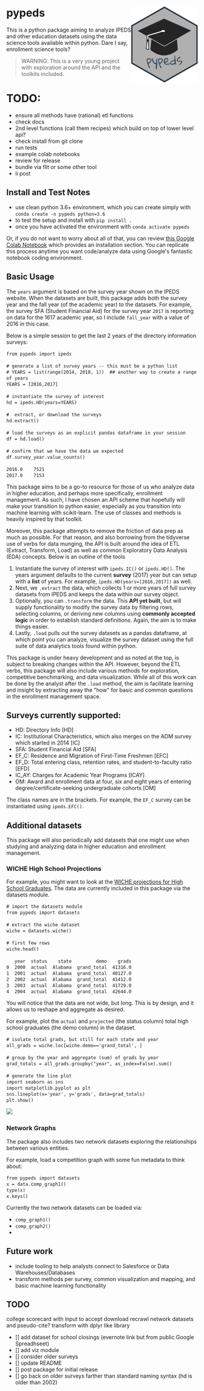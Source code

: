 # pypeds  <img src="logo/pypeds_hexSticker.png" width = "175" height = "200" align="right" />

This is a python package aiming to analyze IPEDS and other education datasets using the data science tools available within python.  Dare I say, enrollment science tools?

> WARNING:  This is a very young project with exploration around the API and the toolkits included.


# TODO:

- ensure all methods have (rational) etl functions
- check docs
- 2nd level functions (call them recipes) which build on top of lower level api?
- check install from git clone
- run tests
- example colab notebooks
- review for release
- bundle via flit or some other tool
- li post



## Install and Test Notes

-  use clean python 3.6+ environment, which you can create simply with `conda create -n pypeds python=3.6`
-  to test the setup and install with `pip install .`
-  once you have activated the environment with `conda activate pypeds`

Or, if you do not want to worry about all of that, you can review [this Google Colab Notebook](https://colab.research.google.com/drive/1YxnfdZyr1JD9EQlbf32HN9bpXiitAlaM) which provides an installation section.  You can replicate this process anytime you want code/analyze data using Google's fantastic notebook coding environment.

## Basic Usage

The `years` argument is based on the survey year shown on the IPEDS website.  When the datasets are built, this package adds both the survey year and the fall year (of the academic year) to the datasets.  For example, the survey SFA (Student Financial Aid) for the survey year `2017` is reporting on data for the 1617 academic year, so I include `fall_year` with a value of 2016 in this case.  

Below is a simple session to get the last 2 years of the directory information surveys:

```
from pypeds import ipeds

# generate a list of survey years -- this must be a python list
# YEARS = list(range(2014, 2018, 1))  ## another way to create a range of years
YEARS = [2016,2017]

# instantiate the survey of interest
hd = ipeds.HD(years=YEARS)

#  extract, or download the surveys
hd.extract()

# load the surveys as an explicit pandas dataframe in your session
df = hd.load()

# confirm that we have the data we expected
df.survey_year.value_counts()

2016.0    7521
2017.0    7153

```

This package aims to be a go-to resource for those of us who analyze data in higher education, and perhaps more specifically, enrollment management.  As such, I have chosen an API scheme that hopefully will make your transition to python easier, especially as you transition into machine learning with scikit-learn.  The use of classes and methods is heavily inspired by that toolkit.

Moreover, this package attempts to remove the friction of data prep as much as possible.  For that reason, and also borrowing from the tidyverse use of verbs for data munging, the API is built around the idea of ETL (Extract, Transform, Load) as well as common Exploratory Data Analysis (EDA) concepts.  Below is an outline of the tools

1. Instantiate the survey of interest with `ipeds.IC()` or `ipeds.HD()`.  The years argument defaults to the current __survey__ (2017) year but can setup with a __list__ of years.  For example, `ipeds.HD(years=[2016,2017])` as well.
2. Next, we `.extract` the data, which collects 1 or more years of full survey datasets from IPEDS and keeps the data within our survey object.
3. Optionally, you can `.transform` the data.  This __API yet built__, but will supply functionality to modify the survey data by filtering rows, selecting columns, or deriving new columns using __commonly accepted logic__ in order to establish standard definitions.  Again, the aim is to make things easier.
4. Lastly, `.load` pulls out the survey datasets as a pandas dataframe, at which point you can analyze, visualize the survey dataset using the full suite of data analytics tools found within python.

This package is under heavy development and as noted at the top, is subject to breaking changes within the API.  However, beyond the ETL verbs, this package will also include various methods for exploration, competitive benchmarking, and data visualization.  While all of this work can be done by the analyst after the `.load` method, the aim is facilitate learning and insight by extracting away the "how" for basic and common questions in the enrollment management space.


## Surveys currently supported:

- HD: Directory Info [HD]
- IC: Institutional Characteristics, which also merges on the ADM survey which started in 2014 [IC]
- SFA: Student Financial Aid [SFA]
- EF_C: Residence and Migration of First-Time Freshmen [EFC]
- EF_D: Total entering class, retention rates, and student-to-faculty ratio [EFD]
- IC_AY: Charges for Academic Year Programs [ICAY]
- OM: Award and enrollment data at four, six and eight years of entering degree/certificate-seeking undergraduate cohorts [OM]

The class names are in the brackets.  For example, the `EF_C` survey can be instantiated using `ipeds.EFC()`.

## Additional datasets

This package will also periodically add datasets that one might use when studying and
analyzing data in higher education and enrollment management.  

### WICHE High School Projections

For example, you might want to look at the [WICHE projections for High School Graduates](https://knocking.wiche.edu/data).  The data are currently included in this package via the datasets module.

```
# import the datasets module
from pypeds import datasets

# extract the wiche dataset
wiche = datasets.wiche()   

# first few rows
wiche.head()

   year  status    state         demo    grads
0  2000  actual  Alabama  grand_total  41316.0
1  2001  actual  Alabama  grand_total  40127.0
2  2002  actual  Alabama  grand_total  41412.0
3  2003  actual  Alabama  grand_total  41729.0
4  2004  actual  Alabama  grand_total  42644.0
```

You will notice that the data are not wide, but long.  This is by design, and it allows us to reshape and aggregate as desired.

For example, plot the  `actual` and `projected` (the status column) total high school graduates (the demo column) in the dataset.

```
# isolate total grads, but still for each state and year
all_grads = wiche.loc[wiche.demo=='grand_total', ]

# group by the year and aggregate (sum) of grads by year
grad_totals = all_grads.groupby("year", as_index=False).sum()

# generate the line plot
import seaborn as sns
import matplotlib.pyplot as plt
sns.lineplot(x='year', y='grads', data=grad_totals)
plt.show()

```

<img src="https://monosnap.com/image/oWQLbsjgdVnZl9zgzYIedQsjKIPvcX.png">

### Network Graphs

The package also includes two network datasets exploring the relationships between various entities.

For example, load a competition graph with some fun metadata to think about:

```
from pypeds import datasets
x = data.comp_graph1()
type(x)
x.keys()
```

Currently the two network datasets can be loaded via:

- `comp_graph1()`
- `comp_graph2()`
-

## Future work

- include tooling to help analysts connect to Salesforce or Data Warehouses/Databases
- transform methods per survey, common visualization and mapping, and basic machine learning functionality

## TODO

college scorecard with input to accept download
recrawl network datasets and pseudo-cite?
transform with dplyr like library

- [] add dataset for school closings (evernote link but from public Google Spreadhseet)
- [] add viz module
- [] consider older surveys
- [] update README
- [] post package for initial release
- [] go back on older surveys farther than standard naming syntax (hd is older than 2002)
